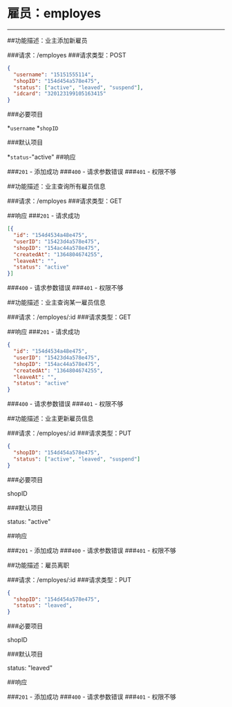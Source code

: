 # 雇员：employes
***
##功能描述：业主添加新雇员

###请求：/employes
###请求类型：POST

```json
{
  "username": "15151555114",
  "shopID": "154d454a578e475",
  "status": ["active", "leaved", "suspend"],
  "idcard": "320123199105163415"
}
```
###必要项目

*`username`
*`shopID`

###默认项目

*`status`-"active"
##响应

###`201` - 添加成功
###`400` - 请求参数错误
###`401` - 权限不够


##功能描述：业主查询所有雇员信息

###请求：/employes
###请求类型：GET

##响应
###`201` - 请求成功
```json
[{
  "id": "154d4534a48e475",
  "userID": "15423d4a578e475",
  "shopID": "154ac44a578e475",
  "createdAt": "1364804674255",
  "leaveAt": "",
  "status": "active"
}]
```
###`400` - 请求参数错误
###`401` - 权限不够



##功能描述：业主查询某一雇员信息

###请求：/employes/:id
###请求类型：GET

##响应
###`201` - 请求成功
```json
{
  "id": "154d4534a48e475",
  "userID": "15423d4a578e475",
  "shopID": "154ac44a578e475",
  "createdAt": "1364804674255",
  "leaveAt": "",
  "status": "active"
}
```
###`400` - 请求参数错误
###`401` - 权限不够



##功能描述：业主更新雇员信息

###请求：/employes/:id
###请求类型：PUT

```json
{
  "shopID": "154d454a578e475",
  "status": ["active", "leaved", "suspend"]
}
```
###必要项目

shopID

###默认项目

status: "active"

##响应

###`201` - 添加成功
###`400` - 请求参数错误
###`401` - 权限不够




##功能描述：雇员离职

###请求：/employes/:id
###请求类型：PUT

```json
{
  "shopID": "154d454a578e475",
  "status": "leaved",
}
```
###必要项目

shopID

###默认项目

status: "leaved"

##响应

###`201` - 添加成功
###`400` - 请求参数错误
###`401` - 权限不够
